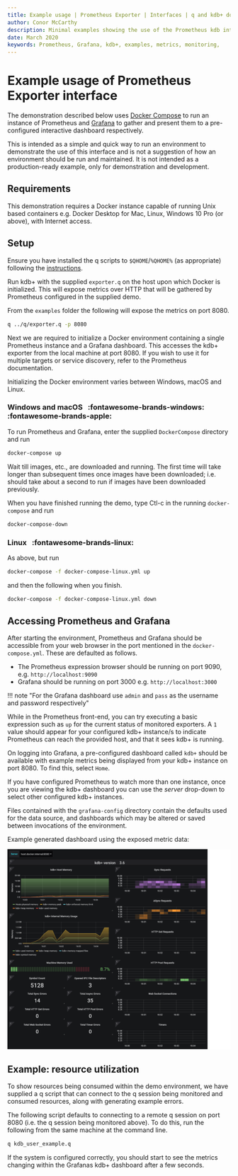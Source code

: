 ```yaml
---
title: Example usage | Prometheus Exporter | Interfaces | q and kdb+ documentation
author: Conor McCarthy
description: Minimal examples showing the use of the Prometheus kdb interface
date: March 2020
keywords: Prometheus, Grafana, kdb+, examples, metrics, monitoring, 
---
```

# Example usage of Prometheus Exporter interface


The demonstration described below uses [Docker Compose](https://docs.docker.com/compose/install/) to run an instance of Prometheus and [Grafana](https://grafana.com/) to gather and present them to a pre-configured interactive dashboard respectively.

This is intended as a simple and quick way to run an environment to demonstrate the use of this interface and is not a suggestion of how an environment should be run and maintained. It is not intended as a production-ready example, only for demonstration and development.


## Requirements

This demonstration requires a Docker instance capable of running Unix based containers e.g. Docker Desktop for Mac, Linux, Windows 10 Pro (or above), with Internet access.


## Setup

Ensure you have installed the q scripts to `$QHOME`/`%QHOME%` (as appropriate) following the [instructions](https://github.com/KxSystems/prometheus-kdb-exporter#quick-start).

Run kdb+ with the supplied `exporter.q` on the host upon which Docker is initialized. This will expose metrics over HTTP that will be gathered by Prometheus configured in the supplied demo.

From the `examples` folder the following will expose the metrics on port 8080.

```bash
q ../q/exporter.q -p 8080
```

Next we are required to initialize a Docker environment containing a single Prometheus instance and a Grafana dashboard. This accesses the kdb+ exporter from the local machine at port 8080. If you wish to use it for multiple targets or service discovery, refer to the Prometheus documentation.

Initializing the Docker environment varies between Windows, macOS and Linux.


### Windows and macOS &nbsp; :fontawesome-brands-windows: &nbsp; :fontawesome-brands-apple:

To run Prometheus and Grafana, enter the supplied `DockerCompose` directory and run

```bash
docker-compose up
```

Wait till images, etc., are downloaded and running. The first time will take longer than subsequent times once images have been downloaded; i.e. should take about a second to run if images have been downloaded previously.

When you have finished running the demo, type Ctl-c in the running `docker-compose` and run

```bash
docker-compose-down
```


### Linux &nbsp; :fontawesome-brands-linux: 

As above, but run

```bash
docker-compose -f docker-compose-linux.yml up
```

and then the following when you finish.

```bash
docker-compose -f docker-compose-linux.yml down
```

## Accessing Prometheus and Grafana

After starting the environment, Prometheus and Grafana should be accessible from your web browser in the port mentioned in the `docker-compose.yml`. 
These are defaulted as follows.

-   The Prometheus expression browser should be running on port 9090, e.g. `http://localhost:9090`
-   Grafana should be running on port 3000 e.g. `http://localhost:3000`

!!! note "For the Grafana dashboard use `admin` and `pass` as the username and password respectively"

While in the Prometheus front-end, you can try executing a basic expression such as `up` for the current status of monitored exporters. A `1` value should appear for your configured kdb+ instance/s to indicate Prometheus can reach the provided host, and that it sees kdb+ is running.

On logging into Grafana, a pre-configured dashboard called `kdb+` should be available with example metrics being displayed from your kdb+ instance on port 8080. To find this, select `Home`.

If you have configured Prometheus to watch more than one instance, once you are viewing the kdb+ dashboard you can use the _server_ drop-down to select other configured kdb+ instances. 

Files contained with the `grafana-config` directory contain the defaults used for the data source, and dashboards which may be altered or saved between invocations of the environment.

Example generated dashboard using the exposed metric data:

![Grafana_dash](../../img/grafana_kdb_example.png)


## Example: resource utilization

To show resources being consumed within the demo environment, we have supplied a q script that can connect to the q session being monitored and consumed resources, along with generating example errors.

The following script defaults to connecting to a remote q session on port 8080 (i.e. the q session being monitored above). To do this, run the following from the same machine at the command line.

```bash
q kdb_user_example.q
```

If the system is configured correctly, you should start to see the metrics changing within the Grafanas kdb+ dashboard after a few seconds.

